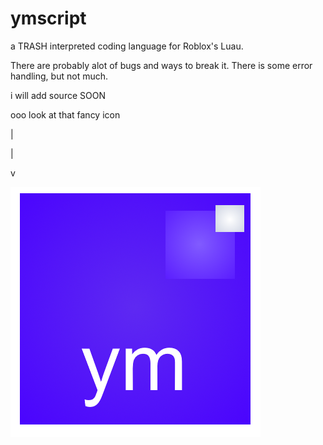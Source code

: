 # ymscript
a TRASH interpreted coding language for Roblox's Luau.

There are probably alot of bugs and ways to break it.
There is some error handling, but not much.

i will add source SOON

ooo look at that fancy icon

|

|

v

![yo](ymlogo.png)
